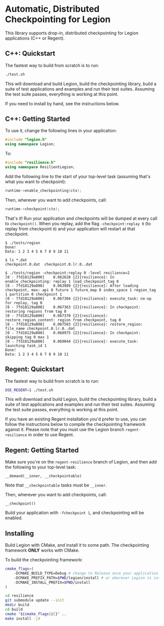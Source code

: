 # Automatic, Distributed Checkpointing for Legion

This library supports drop-in, distributed checkpointing for Legion
applications (C++ or Regent).

## C++: Quickstart

The fastest way to build from scratch is to run:

```bash
./test.sh
```

This will download and build Legion, build the checkpointing library,
build a suite of test applications and examples and run their test
suites. Assuming the test suite passes, everything is working at this
point.

If you need to install by hand, see the instructions below.

## C++: Getting Started

To use it, change the following lines in your application:

```c++
#include "legion.h"
using namespace Legion;
```

To:

```c++
#include "resilience.h"
using namespace ResilientLegion;
```

Add the following line to the start of your top-level task (assuming
that's what you want to checkpoint):

```c++
runtime->enable_checkpointing(ctx);
```

Then, wherever you want to add checkpoints, call:

```c++
runtime->checkpoint(ctx);
```

That's it! Run your application and checkpoints will be dumped at
every call to `checkpoint()`. When you replay, add the flag
`-checkpoint:replay 0` (to replay from checkpoint `0`) and your
application will restart at that checkpoint.

```console
$ ./tests/region
Done!
Data: 1 2 3 4 5 6 7 8 9 10 11

$ ls *.dat
checkpoint.0.dat  checkpoint.0.lr.0..dat

$ ./tests/region -checkpoint:replay 0 -level resilience=2
[0 - 7fd18129a800]    0.062628 {2}{resilience}: In enable_checkpointing: replay 1 load_checkpoint_tag 0
[0 - 7fd18129a800]    0.063989 {2}{resilience}: After loading checkpoint, max: api 0 future 1 future_map 0 index_space 1 region_tag 1 partition 0 checkpoint 1
[0 - 7fd18129a800]    0.067304 {2}{resilience}: execute_task: no-op for replay, tag 0
[0 - 7fd18129a800]    0.067363 {2}{resilience}: In checkpoint: restoring regions from tag 0
[0 - 7fd18129a800]    0.067370 {2}{resilience}: restore_region_content: region from checkpoint, tag 0
[0 - 7fd18129a800]    0.067503 {2}{resilience}: restore_region: file_name checkpoint.0.lr.0..dat
[0 - 7fd18129a800]    0.068975 {2}{resilience}: In checkpoint: skipping tag 0 max 1
[0 - 7fd18129a800]    0.069044 {2}{resilience}: execute_task: launching task_id 1
Done!
Data: 1 2 3 4 5 6 7 8 9 10 11
```

## Regent: Quickstart

The fastest way to build from scratch is to run:

```bash
USE_REGENT=1 ./test.sh
```

This will download and build Legion, build the checkpointing library,
build a suite of test applications and examples and run their test
suites. Assuming the test suite passes, everything is working at this
point.

If you have an existing Regent installation you'd prefer to use, you
can follow the instructions below to compile the checkpointing
framework against it. Please note that you must use the Legion branch
`regent-resilience` in order to use Regent.

## Regent: Getting Started

Make sure you're on the `regent-resilience` branch of Legion, and then
add the following to your top-level task:

```
__demand(__inner, __checkpointable)
```

Note that `__checkpointable` tasks must be `__inner`.

Then, wherever you want to add checkpoints, call:

```
__checkpoint()
```

Build your application with `-fcheckpoint 1`, and checkpointing will
be enabled.

## Installing

Build Legion with CMake, and install it to some path. The
checkpointing framework **ONLY** works with CMake.

To build the checkpointing framework:

```bash
cmake_flags=(
    -DCMAKE_BUILD_TYPE=Debug # change to Release once your application works
    -DCMAKE_PREFIX_PATH=$PWD/legion/install # or wherever Legion is installed
    -DCMAKE_INSTALL_PREFIX=$PWD/install
)

cd resilience
git submodule update --init
mkdir build
cd build
cmake "${cmake_flags[@]}" ..
make install -j4
```
